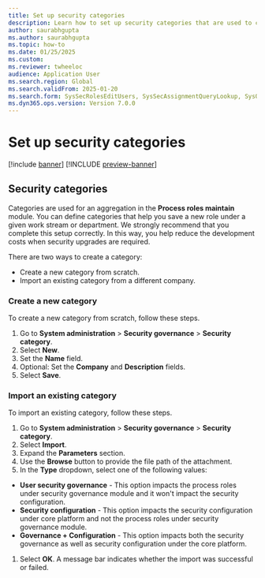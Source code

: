 ```yaml
---
title: Set up security categories
description: Learn how to set up security categories that are used to create the process hierarchy and security configuration.
author: saurabhgupta
ms.author: saurabhgupta
ms.topic: how-to
ms.date: 01/25/2025
ms.custom: 
ms.reviewer: twheeloc
audience: Application User
ms.search.region: Global
ms.search.validFrom: 2025-01-20
ms.search.form: SysSecRolesEditUsers, SysSecAssignmentQueryLookup, SysQueryForm, SysSecRoleExcludeUsers
ms.dyn365.ops.version: Version 7.0.0
---
```


# Set up security categories

[!include [banner](../../../finance/includes/banner.md)]
[!INCLUDE [preview-banner](~/../shared-content/shared/preview-includes/preview-banner.md)]

## Security categories

Categories are used for an aggregation in the **Process roles maintain** module. You can define categories that help you save a new role under a given work stream or department. We strongly recommend that you complete this setup correctly. In this way, you help reduce the development costs when security upgrades are required.

There are two ways to create a category:

- Create a new category from scratch.
- Import an existing category from a different company.

### Create a new category

To create a new category from scratch, follow these steps.

1. Go to **System administration** \> **Security governance** \> **Security category**.
1. Select **New**.
1. Set the **Name** field.
1. Optional: Set the **Company** and **Description** fields.
1. Select **Save**.

### Import an existing category

To import an existing category, follow these steps.

1. Go to **System administration** \> **Security governance** \> **Security category**.
1. Select **Import**.
1. Expand the **Parameters** section.
1. Use the **Browse** button to provide the file path of the attachment.
1. In the **Type** dropdown, select one of the following values:
 -  **User security governance** - This option impacts the process roles under security governance module and it won't impact the security configuration.
 -  **Security configuration** - This option impacts the security configuration under core platform and not the process roles under security governance module.
 -  **Governance + Configuration** - This option impacts both the security governance as well as security configuration under the core platform.
1. Select **OK**. A message bar indicates whether the import was successful or failed.
